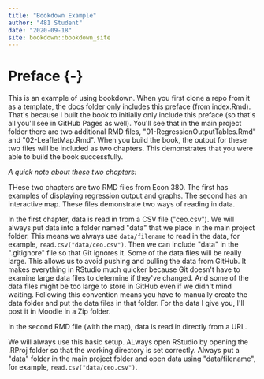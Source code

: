 ```yaml
--- 
title: "Bookdown Example"
author: "481 Student"
date: "2020-09-18"
site: bookdown::bookdown_site
---
```


# Preface {-}

This is an example of using bookdown. When you first clone a repo from it as a template, the docs folder only includes this preface (from index.Rmd). That's because I built the book to initially only include this preface (so that's all you'll see in GitHub Pages as well). You'll see that in the main project folder there are two additional RMD files, "01-RegressionOutputTables.Rmd" and "02-LeafletMap.Rmd". When you build the book, the output for these two files will be included as two chapters. This demonstrates that you were able to build the book successfully. 

*A quick note about these two chapters:*

THese two chapters are two RMD files from Econ 380. The first has examples of displaying regression output and graphs. The second has an interactive map. These files demonstrate two ways of reading in data.

 In the first chapter, data is read in from a CSV file ("ceo.csv"). We will always put data into a folder named "data" that we place in the main project folder. This means we always use `data/filename` to read in the data, for example, `read.csv("data/ceo.csv")`. Then we can include "data" in the ".gitignore" file so that Git ignores it. Some of the data files will be really large. This allows us to avoid pushing and pulling the data from GitHub. It makes everything in RStudio much quicker because Git doesn't have to examine large data files to determine if they've changed. And some of the data files might be too large to store in GitHub even if we didn't mind waiting. Following this convention  means you have to manually create the data folder and put the data files in that folder. For the data I give you, I'll post it in Moodle in a Zip folder. 

In the second RMD file (with the map), data is read in directly from a URL. 

We will always use this basic setup. ALways open RStudio by opening the .RProj folder so that the working directory is set correctly. Always put a "data" folder in the main project folder and open data using "data/filename", for example, `read.csv("data/ceo.csv")`. 

